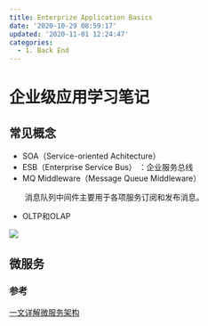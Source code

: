```yaml
---
title: Enterprize Application Basics
date: '2020-10-29 08:59:17'
updated: '2020-11-01 12:24:47'
categories:
  - 1. Back End
---
```

# 企业级应用学习笔记

## 常见概念

- SOA（Service-oriented Achitecture）
- ESB（Enterprise Service Bus） ：企业服务总线
- MQ Middleware（Message Queue Middleware） 

　　消息队列中间件主要用于各项服务订阅和发布消息。

- OLTP和OLAP

![](https://raw.githubusercontent.com/furrybear/res/master/img/20190501141421.png)

## 微服务

### 参考

[一文详解微服务架构](https://mp.weixin.qq.com/s/SH6OqbYNA5xCmjvHqq_1xQ)
